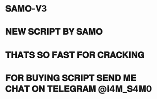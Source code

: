 # 𝐒𝐀𝐌𝐎-𝐕3
# 𝐍𝐄𝐖 𝐒𝐂𝐑𝐈𝐏𝐓 𝐁𝐘 𝐒𝐀𝐌𝐎
# 𝐓𝐇𝐀𝐓𝐒 𝐒𝐎 𝐅𝐀𝐒𝐓 𝐅𝐎𝐑 𝐂𝐑𝐀𝐂𝐊𝐈𝐍𝐆
# 𝐅𝐎𝐑 𝐁𝐔𝐘𝐈𝐍𝐆 𝐒𝐂𝐑𝐈𝐏𝐓 𝐒𝐄𝐍𝐃 𝐌𝐄 𝐂𝐇𝐀𝐓 𝐎𝐍 𝐓𝐄𝐋𝐄𝐆𝐑𝐀𝐌 @𝐢4𝐌_𝐒4𝐌0
